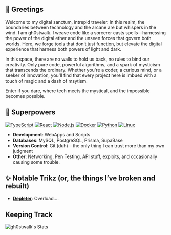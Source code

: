 ## 👾 Greetings

Welcome to my digital sanctum, intrepid traveler.
In this realm, the boundaries between technology and the arcane are but whispers in the wind. I am gh0stwalk. I weave code like a sorcerer casts spells—harnessing the power of the digital ether and the unseen forces that govern both worlds. Here, we forge tools that don’t just function, but elevate the digital experience that harness both powers of light and dark.

In this space, there are no walls to hold us back, no rules to bind our creativity. Only pure code, powerful algorithms, and a spark of mysticism that transcends the ordinary. Whether you're a coder, a curious mind, or a seeker of innovation, you'll find that every project here is imbued with a touch of magic and a dash of msytism.

Enter if you dare, where tech meets the mystical, and the impossible becomes possible.

## 🔮 Superpowers 

[![TypeScript](https://img.shields.io/badge/TypeScript-6a1c9c?style=flat&logo=typescript&logoColor=white)](https://github.com/gh0stwalk)
[![React](https://img.shields.io/badge/React-6a1c9c?style=flat&logo=react&logoColor=white)](https://github.com/gh0stwalk)
[![Node.js](https://img.shields.io/badge/Node.js-6a1c9c?style=flat&logo=node.js&logoColor=white)](https://github.com/gh0stwalk)
[![Docker](https://img.shields.io/badge/Docker-6a1c9c?style=flat&logo=docker&logoColor=white)](https://github.com/gh0stwalk)
[![Python](https://img.shields.io/badge/Python-6a1c9c?style=flat&logo=python&logoColor=white)](https://github.com/gh0stwalk)
[![Linux](https://img.shields.io/badge/Linux-6a1c9c?style=flat&logo=linux&logoColor=white)](https://github.com/gh0stwalk)

- **Development**: WebApps and Scripts 
- **Databases**: MySQL, PostgreSQL, Prisma, SupaBase
- **Version Control**: Git (duh) – the only thing I can trust more than my own judgment
- **Other**: Networking, Pen Testing, API stuff, exploits, and occasionally causing some trouble.



## ✨ Notable Trikz (or, the things I’ve broken and rebuilt)

- **[Depleter](https://github.com/gh0stwalk/depleter)**: Overload....

## Keeping Track

![gh0stwalk's Stats](https://github-readme-stats.vercel.app/api?username=gh0stwalk&theme=midnight-purple&show_icons=true&hide_border=false&count_private=true)
